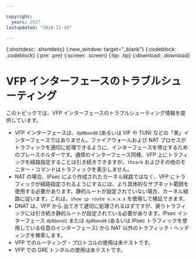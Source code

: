 ```yaml
---

copyright:
  years: 2017
lastupdated: "2018-11-10"

---
```


{:shortdesc: .shortdesc}
{:new_window: target="_blank"}
{:codeblock: .codeblock}
{:pre: .pre}
{:screen: .screen}
{:tip: .tip}
{:download: .download}

# VFP インターフェースのトラブルシューティング
このトピックでは、VFP インターフェースのトラブルシューティング情報を提供しています。

* VFP インターフェースは、`dp0bond0` (あるいは VIF や TUN) などの「実」インターフェースではありません。ファイアウォールおよび NAT プロセスがトラフィックを適切に処理できるように、インターフェースを停止するためのプレースホルダーです。通常のインターフェース同様、VFP 上にトラフィックを経路指定することは引き続きできますが、`thsark` およびその他のモニター・コマンドはトラフィックを表示しません。
* NAT の場合、IPsec により作成されたカーネル経路ではなく、VFP にトラフィックが経路指定されるようにするには、より具体的なサブネット範囲を使用する必要があります。静的ルートが設定されていない場合、カーネル経路に従います。これは、`show ip route x.x.x.x` を使用して検証できます。
* DNAT は、VFP から 出てきて適切に処理されるはずですが、戻りトラフィックには引き続き静的ルートが設定されている必要があります。IPsec インターフェース `dp0bond1` または `dp0bond0` (あるいは IPsec トラフィックを使用している任意のインターフェース) から NAT 以外のトラフィック・ヘッディングを検索します。
* VFP でのルーティング・プロトコルの使用は未テストです。 
* VFP での GRE トンネルの使用は未テストです。
